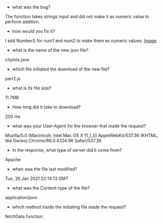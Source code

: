 - what was the bug?

The function takes strings input and did not make it as numeric value to perform addition.
- how would you fix it?

I add Number() for num1 and num2 to make them as numeric values.
[Image](img.png)

- what is the name of the new json file?

citylots.json

- which file initiated the download of the new file?

part2.js

- what is its file size?

11.7MB
- How long did it take to download?

200 ms
- what was your User-Agent for the browser that made the request?

Mozilla/5.0 (Macintosh; Intel Mac OS X 11_1_0) AppleWebKit/537.36 (KHTML, like Gecko) Chrome/88.0.4324.96 Safari/537.36
- In the response, what type of server did it come from?

Apache
- when was the file last modified?

Tue, 26 Jan 2021 22:14:13 GMT
- what was the Content-type of the file?

application/json
- which method inside the initiating file made the request?

fetchData function.
